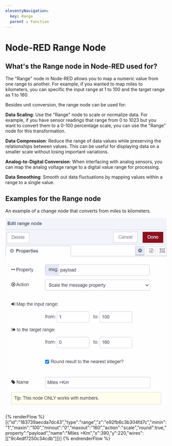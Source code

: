 ```yaml
---
eleventyNavigation:
  key: Range
  parent : Function
---
```


# Node-RED Range Node

## What's the Range node in Node-RED used for?

The "Range" node in Node-RED allows you to map a numeric value from one range to another. For example, if you wanted to map miles to kilometers, you can specific the input range at 1 to 100 and the target range as 1 to 160.

Besides unit conversion, the range node can be used for:

**Data Scaling**: Use the "Range" node to scale or normalize data. For example, if you have sensor readings that range from 0 to 1023 but you want to convert them to a 0-100 percentage scale, you can use the "Range" node for this transformation.

**Data Compression**: Reduce the range of data values while preserving the relationships between values. This can be useful for displaying data on a smaller scale without losing important variations.

**Analog-to-Digital Conversion**: When interfacing with analog sensors, you can map the analog voltage range to a digital value range for processing.

**Data Smoothing**: Smooth out data fluctuations by mapping values within a range to a single value.


## Examples for the Range node

An example of a change node that converts from miles to kilometers.

![Range properties](../images/range-node2.png)

{% renderFlow %}
[{"id":"183739aecda7dc43","type":"range","z":"e92fb6c3b304fd7c","minin":"1","maxin":"100","minout":"0","maxout":"160","action":"scale","round":true,"property":"payload","name":"Miles >Km","x":390,"y":220,"wires":[["9c4edf7250c34cdb"]]}]
{% endrenderFlow %}